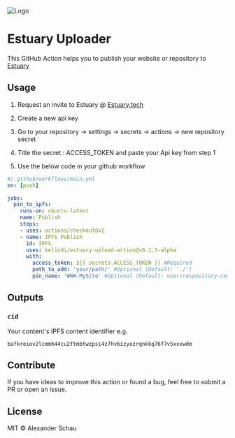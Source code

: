 ![Logo](https://github.com/kelindi/estuary-upload-action/blob/main/logo.png?raw=true)
# Estuary Uploader 

This GitHub Action helps you to publish your website or repository to  [Estuary](https://estuary.tech/)
## Usage
1. Request an invite to Estuary @ [Estuary.tech](https://estuary.tech/)
  1. Create a new api key 
2. Go to your repository -> settings -> secrets -> actions -> new repository secret
  1. Title the secret : ACCESS_TOKEN and paste your Api key from step 1
  
3. Use the below code in your github workflow

```yaml
#/.github/workflows/main.yml
on: [push]

jobs:
  pin_to_ipfs:
    runs-on: ubuntu-latest
    name: Publish
    steps:
    - uses: actions/checkout@v2
    - name: IPFS Publish
      id: IPFS
      uses: kelindi/estuary-upload-action@v0.1.3-alpha
      with:
        access_token: ${{ secrets.ACCESS_TOKEN }} #Required
        path_to_add: 'your/path/' #Optional (Default: './')
        pin_name: 'WWW-MySite' #Optional (Default: user/respository-commithash)
```
## Outputs
### `cid`
Your content's IPFS content identifier e.g.

`bafkreiev2lcmmh44cu2ftmbtwzpsi4z7hv6izyozrqnkkq76f7v5xxxwdm`
## Contribute
If you have ideas to improve this action or found a bug, feel free to submit a PR or open an issue.



## License



MIT © Alexander Schau

